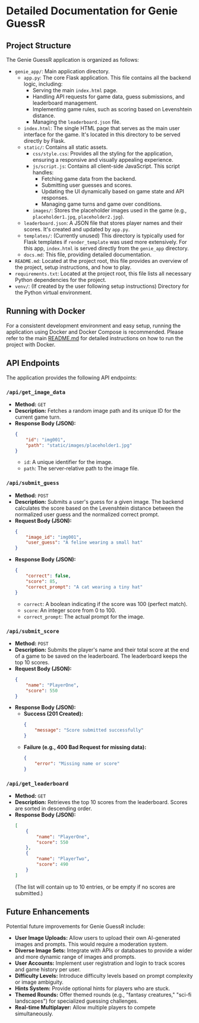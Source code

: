 # Detailed Documentation for Genie GuessR

## Project Structure
The Genie GuessR application is organized as follows:

*   `genie_app/`: Main application directory.
    *   `app.py`: The core Flask application. This file contains all the backend logic, including:
        *   Serving the main `index.html` page.
        *   Handling API requests for game data, guess submissions, and leaderboard management.
        *   Implementing game rules, such as scoring based on Levenshtein distance.
        *   Managing the `leaderboard.json` file.
    *   `index.html`: The single HTML page that serves as the main user interface for the game. It's located in this directory to be served directly by Flask.
    *   `static/`: Contains all static assets.
        *   `css/style.css`: Provides all the styling for the application, ensuring a responsive and visually appealing experience.
        *   `js/script.js`: Contains all client-side JavaScript. This script handles:
            *   Fetching game data from the backend.
            *   Submitting user guesses and scores.
            *   Updating the UI dynamically based on game state and API responses.
            *   Managing game turns and game over conditions.
        *   `images/`: Stores the placeholder images used in the game (e.g., `placeholder1.jpg`, `placeholder2.jpg`).
    *   `leaderboard.json`: A JSON file that stores player names and their scores. It's created and updated by `app.py`.
    *   `templates/`: (Currently unused) This directory is typically used for Flask templates if `render_template` was used more extensively. For this app, `index.html` is served directly from the `genie_app` directory.
    *   `docs.md`: This file, providing detailed documentation.
*   `README.md`: Located at the project root, this file provides an overview of the project, setup instructions, and how to play.
*   `requirements.txt`: Located at the project root, this file lists all necessary Python dependencies for the project.
*   `venv/`: (If created by the user following setup instructions) Directory for the Python virtual environment.

## Running with Docker

For a consistent development environment and easy setup, running the application using Docker and Docker Compose is recommended. Please refer to the main [README.md](../README.md#running-with-docker-recommended-for-development) for detailed instructions on how to run the project with Docker.

## API Endpoints
The application provides the following API endpoints:

### `/api/get_image_data`
*   **Method:** `GET`
*   **Description:** Fetches a random image path and its unique ID for the current game turn.
*   **Response Body (JSON):**
    ```json
    {
        "id": "img001",
        "path": "static/images/placeholder1.jpg"
    }
    ```
    *   `id`: A unique identifier for the image.
    *   `path`: The server-relative path to the image file.

### `/api/submit_guess`
*   **Method:** `POST`
*   **Description:** Submits a user's guess for a given image. The backend calculates the score based on the Levenshtein distance between the normalized user guess and the normalized correct prompt.
*   **Request Body (JSON):**
    ```json
    {
        "image_id": "img001",
        "user_guess": "A feline wearing a small hat"
    }
    ```
*   **Response Body (JSON):**
    ```json
    {
        "correct": false,
        "score": 85,
        "correct_prompt": "A cat wearing a tiny hat"
    }
    ```
    *   `correct`: A boolean indicating if the score was 100 (perfect match).
    *   `score`: An integer score from 0 to 100.
    *   `correct_prompt`: The actual prompt for the image.

### `/api/submit_score`
*   **Method:** `POST`
*   **Description:** Submits the player's name and their total score at the end of a game to be saved on the leaderboard. The leaderboard keeps the top 10 scores.
*   **Request Body (JSON):**
    ```json
    {
        "name": "PlayerOne",
        "score": 550
    }
    ```
*   **Response Body (JSON):**
    *   **Success (201 Created):**
        ```json
        {
            "message": "Score submitted successfully"
        }
        ```
    *   **Failure (e.g., 400 Bad Request for missing data):**
        ```json
        {
            "error": "Missing name or score"
        }
        ```

### `/api/get_leaderboard`
*   **Method:** `GET`
*   **Description:** Retrieves the top 10 scores from the leaderboard. Scores are sorted in descending order.
*   **Response Body (JSON):**
    ```json
    [
        {
            "name": "PlayerOne",
            "score": 550
        },
        {
            "name": "PlayerTwo",
            "score": 490
        }
    ]
    ```
    (The list will contain up to 10 entries, or be empty if no scores are submitted.)

## Future Enhancements
Potential future improvements for Genie GuessR include:

*   **User Image Uploads:** Allow users to upload their own AI-generated images and prompts. This would require a moderation system.
*   **Diverse Image Sets:** Integrate with APIs or databases to provide a wider and more dynamic range of images and prompts.
*   **User Accounts:** Implement user registration and login to track scores and game history per user.
*   **Difficulty Levels:** Introduce difficulty levels based on prompt complexity or image ambiguity.
*   **Hints System:** Provide optional hints for players who are stuck.
*   **Themed Rounds:** Offer themed rounds (e.g., "fantasy creatures," "sci-fi landscapes") for specialized guessing challenges.
*   **Real-time Multiplayer:** Allow multiple players to compete simultaneously.
